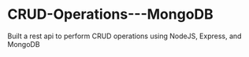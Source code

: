 # CRUD-Operations---MongoDB
Built a rest api to perform CRUD operations using NodeJS, Express, and MongoDB
